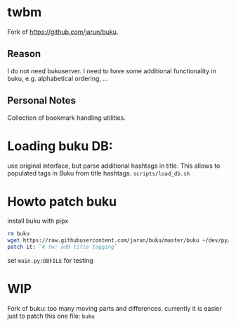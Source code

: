 # twbm

Fork of https://github.com/jarun/buku.

## Reason
I do not need bukuserver.
I need to have some additional functionality in buku, e.g. alphabetical ordering, ...




## Personal Notes
Collection of bookmark handling utilities.

# Loading buku DB:
use original interface, but parse additional hashtags in title. This allows to populated tags in Buku from title
hashtags.
`scripts/load_db.sh`

# Howto patch buku
install buku with pipx

```bash
rm buku
wget https://raw.githubusercontent.com/jarun/buku/master/buku ~/dev/py/bookmark/bookmark
patch it: `# tw: add title tagging`
```

set `main.py:DBFILE` for testing


# WIP
Fork of buku:
too many moving parts and differences.
currently it is easier just to patch this one file: `buku`
